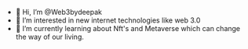 - 👋 Hi, I’m @Web3bydeepak
- 👀 I’m interested in new internet technologies like web 3.0
- 🌱 I’m currently learning about Nft's and Metaverse which can change the way of our living.
<!---
Web3bydeepak/Web3bydeepak is a ✨ special ✨ repository because its `README.md` (this file) appears on your GitHub profile.
You can click the Preview link to take a look at your changes.
--->
